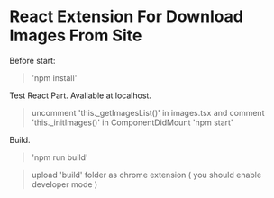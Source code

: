 # React Extension For Download Images From Site

Before start:

> 'npm install'

Test React Part. Avaliable at localhost.

> uncomment 'this.\_getImagesList()' in images.tsx and comment 'this.\_initImages()' in ComponentDidMount
> 'npm start'

Build.

> 'npm run build'

> upload 'build' folder as chrome extension ( you should enable developer mode )
